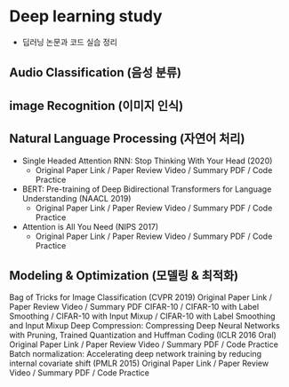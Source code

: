 # Deep learning study
* 딥러닝 논문과 코드 실습 정리

## Audio Classification (음성 분류)

## image Recognition (이미지 인식)

## Natural Language Processing (자연어 처리)
* Single Headed Attention RNN: Stop Thinking With Your Head (2020)
  * Original Paper Link / Paper Review Video / Summary PDF / Code Practice
* BERT: Pre-training of Deep Bidirectional Transformers for Language Understanding (NAACL 2019)
  * Original Paper Link / Paper Review Video / Summary PDF / Code Practice
* Attention is All You Need (NIPS 2017)
  * Original Paper Link / Paper Review Video / Summary PDF / Code Practice


## Modeling & Optimization (모델링 & 최적화)
Bag of Tricks for Image Classification (CVPR 2019)
Original Paper Link / Paper Review Video / Summary PDF
CIFAR-10 / CIFAR-10 with Label Smoothing / CIFAR-10 with Input Mixup / CIFAR-10 with Label Smoothing and Input Mixup
Deep Compression: Compressing Deep Neural Networks with Pruning, Trained Quantization and Huffman Coding (ICLR 2016 Oral)
Original Paper Link / Paper Review Video / Summary PDF / Code Practice
Batch normalization: Accelerating deep network training by reducing internal covariate shift (PMLR 2015)
Original Paper Link / Paper Review Video / Summary PDF / Code Practice
